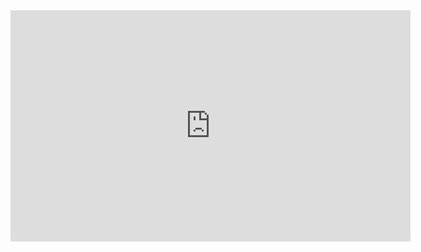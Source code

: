 <iframe src="https://mars.jpl.nasa.gov/layout/embed/video/?v=1" width="640" height="370" scrolling="no" frameborder="0"></iframe>
            
